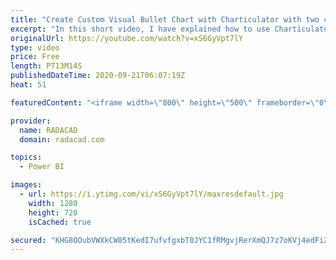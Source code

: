 ```yaml
---
title: "Create Custom Visual Bullet Chart with Charticulator with two categories"
excerpt: "In this short video, I have explained how to use Charticulator for creating a Bullet chart with two categories."
originalUrl: https://youtube.com/watch?v=xS6GyVpt7lY
type: video
price: Free
length: PT13M14S
publishedDateTime: 2020-09-21T06:07:19Z
heat: 51

featuredContent: "<iframe width=\"800\" height=\"500\" frameborder=\"0\" src=\"https://www.youtube.com/embed/xS6GyVpt7lY\" allow=\"accelerometer; autoplay; encrypted-media; gyroscope; picture-in-picture\" allowfullscreen></iframe>"

provider:
  name: RADACAD
  domain: radacad.com

topics:
  - Power BI

images:
  - url: https://i.ytimg.com/vi/xS6GyVpt7lY/maxresdefault.jpg
    width: 1280
    height: 720
    isCached: true

secured: "KHG8OOubVWXkCW85tKedI7ufvfgxbT0JYC1fRMgvjRerXmQJ7z7oKVj4edFiZUbOMEZpqBjD70mGO+Vo+AkJ3bIUZ2rtrzLGWNycRXJmDAkq3ZeSsCNqtJ3Pm6XjYGhBgcR74CHvNvypQaFnfZjtLLwUR8CFuIqjC72raFAvPVJ65izjXkCNAsYBDY/uP0gilILAOqd+6Q+Cc4HvZKXTRCK7FvV4MHNUEcZ7xtSXPVMU/+wH3LJdllvIoke+jdQVZlNETZhKf6/rBh0r/eKWpZuk371tnO9shbhM4FPWQT/Wr+iheUnefe+0rKzS4EOWZ86/t1wS7Xszg0pBPplDlE+1lDkrQRfJTGqgH0U59SYwmCvnrXdqtcBstHR0eaVJlJSPi5rskT03OnxLKiSSu2wdnRo8xaXhncEXEa1JkDg=;VpbNQpZcmohAiI7z0OuiDg=="
---
```


